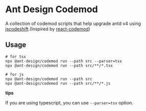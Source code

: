 # Ant Design Codemod

A collection of codemod scripts that help upgrade antd v4 using [jscodeshift](https://github.com/facebook/jscodeshift).(Inspired by [react-codemod](https://github.com/reactjs/react-codemod))

## Usage

```shell
# for tsx
npx @ant-design/codemod run --path src --parser=tsx
npx @ant-design/codemod run --path src/**/*.tsx

# for js
npx @ant-design/codemod run --path src
npx @ant-design/codemod run --path src/**/*.js
```

**tips**

If you are using typescript, you can use `--parser=tsx` option.

